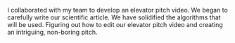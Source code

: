 I collaborated with my team to develop an elevator pitch video. We began to carefully write our scientific article. We have solidified the algorithms that will be used. Figuring out how to edit our elevator pitch video and creating an intriguing, non-boring pitch. 
